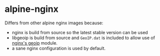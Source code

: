 # alpine-nginx

Differs from other alpine nginx images because:
* nginx is build from source so the latest stable version can be used
* libgeoip is build from source and `GeoIP.dat` is included to allow use of 
[nginx's geoip](http://nginx.org/en/docs/http/ngx_http_geoip_module.html) module.
* a sane nginx configuration is used by default.
